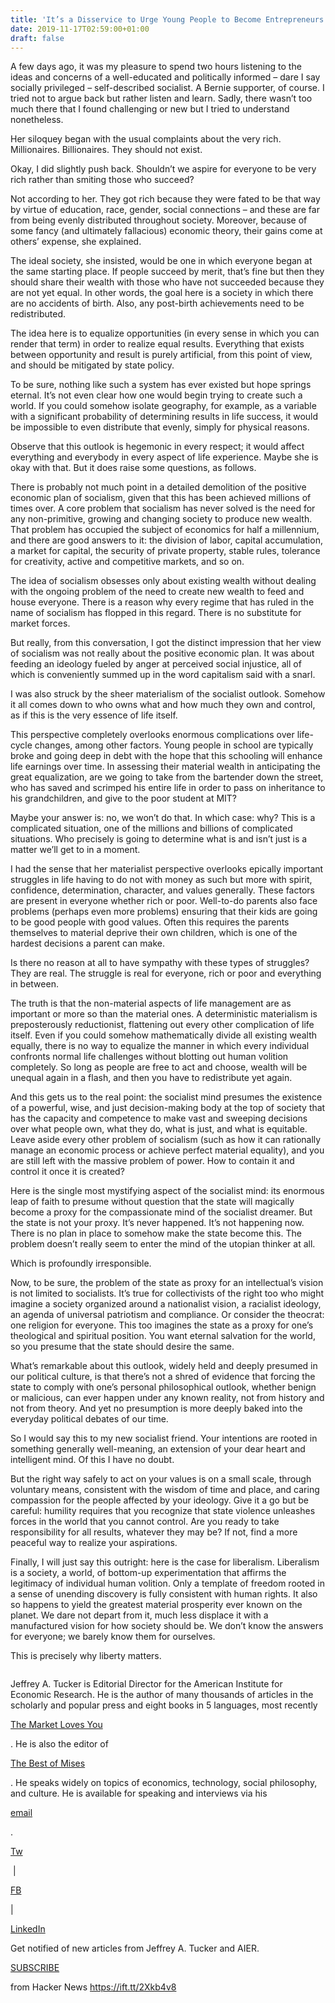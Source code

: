 ```yaml
---
title: 'It’s a Disservice to Urge Young People to Become Entrepreneurs'
date: 2019-11-17T02:59:00+01:00
draft: false
---
```


A few days ago, it was my pleasure to spend two hours listening to the ideas and concerns of a well-educated and politically informed – dare I say socially privileged – self-described socialist. A Bernie supporter, of course. I tried not to argue back but rather listen and learn. Sadly, there wasn’t too much there that I found challenging or new but I tried to understand nonetheless.   

Her siloquey began with the usual complaints about the very rich. Millionaires. Billionaires. They should not exist.   

Okay, I did slightly push back. Shouldn’t we aspire for everyone to be very rich rather than smiting those who succeed?   

Not according to her. They got rich because they were fated to be that way by virtue of education, race, gender, social connections – and these are far from being evenly distributed throughout society. Moreover, because of some fancy (and ultimately fallacious) economic theory, their gains come at others’ expense, she explained.   

The ideal society, she insisted, would be one in which everyone began at the same starting place. If people succeed by merit, that’s fine but then they should share their wealth with those who have not succeeded because they are not yet equal. In other words, the goal here is a society in which there are no accidents of birth. Also, any post-birth achievements need to be redistributed.   

The idea here is to equalize opportunities (in every sense in which you can render that term) in order to realize equal results. Everything that exists between opportunity and result is purely artificial, from this point of view, and should be mitigated by state policy.   

To be sure, nothing like such a system has ever existed but hope springs eternal. It’s not even clear how one would begin trying to create such a world. If you could somehow isolate geography, for example, as a variable with a significant probability of determining results in life success, it would be impossible to even distribute that evenly, simply for physical reasons.   

Observe that this outlook is hegemonic in every respect; it would affect everything and everybody in every aspect of life experience. Maybe she is okay with that. But it does raise some questions, as follows.   

There is probably not much point in a detailed demolition of the positive economic plan of socialism, given that this has been achieved millions of times over. A core problem that socialism has never solved is the need for any non-primitive, growing and changing society to produce new wealth. That problem has occupied the subject of economics for half a millennium, and there are good answers to it: the division of labor, capital accumulation, a market for capital, the security of private property, stable rules, tolerance for creativity, active and competitive markets, and so on.   

The idea of socialism obsesses only about existing wealth without dealing with the ongoing problem of the need to create new wealth to feed and house everyone. There is a reason why every regime that has ruled in the name of socialism has flopped in this regard. There is no substitute for market forces.   

But really, from this conversation, I got the distinct impression that her view of socialism was not really about the positive economic plan. It was about feeding an ideology fueled by anger at perceived social injustice, all of which is conveniently summed up in the word capitalism said with a snarl.   

I was also struck by the sheer materialism of the socialist outlook. Somehow it all comes down to who owns what and how much they own and control, as if this is the very essence of life itself.   

This perspective completely overlooks enormous complications over life-cycle changes, among other factors. Young people in school are typically broke and going deep in debt with the hope that this schooling will enhance life earnings over time. In assessing their material wealth in anticipating the great equalization, are we going to take from the bartender down the street, who has saved and scrimped his entire life in order to pass on inheritance to his grandchildren, and give to the poor student at MIT?  

Maybe your answer is: no, we won’t do that. In which case: why? This is a complicated situation, one of the millions and billions of complicated situations. Who precisely is going to determine what is and isn’t just is a matter we’ll get to in a moment.   

I had the sense that her materialist perspective overlooks epically important struggles in life having to do not with money as such but more with spirit, confidence, determination, character, and values generally. These factors are present in everyone whether rich or poor. Well-to-do parents also face problems (perhaps even more problems) ensuring that their kids are going to be good people with good values. Often this requires the parents themselves to material deprive their own children, which is one of the hardest decisions a parent can make.   

Is there no reason at all to have sympathy with these types of struggles? They are real. The struggle is real for everyone, rich or poor and everything in between.   

The truth is that the non-material aspects of life management are as important or more so than the material ones. A deterministic materialism is preposterously reductionist, flattening out every other complication of life itself. Even if you could somehow mathematically divide all existing wealth equally, there is no way to equalize the manner in which every individual confronts normal life challenges without blotting out human volition completely. So long as people are free to act and choose, wealth will be unequal again in a flash, and then you have to redistribute yet again.   

And this gets us to the real point: the socialist mind presumes the existence of a powerful, wise, and just decision-making body at the top of society that has the capacity and competence to make vast and sweeping decisions over what people own, what they do, what is just, and what is equitable. Leave aside every other problem of socialism (such as how it can rationally manage an economic process or achieve perfect material equality), and you are still left with the massive problem of power. How to contain it and control it once it is created?   

Here is the single most mystifying aspect of the socialist mind: its enormous leap of faith to presume without question that the state will magically become a proxy for the compassionate mind of the socialist dreamer. But the state is not your proxy. It’s never happened. It’s not happening now. There is no plan in place to somehow make the state become this. The problem doesn’t really seem to enter the mind of the utopian thinker at all.   

Which is profoundly irresponsible.   

Now, to be sure, the problem of the state as proxy for an intellectual’s vision is not limited to socialists. It’s true for collectivists of the right too who might imagine a society organized around a nationalist vision, a racialist ideology, an agenda of universal patriotism and compliance. Or consider the theocrat: one religion for everyone. This too imagines the state as a proxy for one’s theological and spiritual position. You want eternal salvation for the world, so you presume that the state should desire the same.   

What’s remarkable about this outlook, widely held and deeply presumed in our political culture, is that there’s not a shred of evidence that forcing the state to comply with one’s personal philosophical outlook, whether benign or malicious, can ever happen under any known reality, not from history and not from theory. And yet no presumption is more deeply baked into the everyday political debates of our time.   

So I would say this to my new socialist friend. Your intentions are rooted in something generally well-meaning, an extension of your dear heart and intelligent mind. Of this I have no doubt.  

But the right way safely to act on your values is on a small scale, through voluntary means, consistent with the wisdom of time and place, and caring compassion for the people affected by your ideology. Give it a go but be careful: humility requires that you recognize that state violence unleashes forces in the world that you cannot control. Are you ready to take responsibility for all results, whatever they may be? If not, find a more peaceful way to realize your aspirations.   

Finally, I will just say this outright: here is the case for liberalism. Liberalism is a society, a world, of bottom-up experimentation that affirms the legitimacy of individual human volition. Only a template of freedom rooted in a sense of unending discovery is fully consistent with human rights. It also so happens to yield the greatest material prosperity ever known on the planet. We dare not depart from it, much less displace it with a manufactured vision for how society should be. We don’t know the answers for everyone; we barely know them for ourselves.   

This is precisely why liberty matters.   

<img alt="" /><noscript><img src="https://www.aier.org/wp-content/uploads/2017/12/67223583\_2472066306165661\_2053125557264056320\_n-wpv\_154x134.jpg" alt="" />

Jeffrey A. Tucker is Editorial Director for the American Institute for Economic Research. He is the author of many thousands of articles in the scholarly and popular press and eight books in 5 languages, most recently

[The Market Loves You](https://www.amazon.com/dp/1630691682/ref=sr_1_fkmrnull_1)

. He is also the editor of

[The Best of Mises](https://www.amazon.com/Best-Ludwig-von-Mises/dp/1630691828/ref=as_sl_pc_tf_til?tag=aier0b-20&linkCode=w00&linkId=82d476ffca72b0e261de2a4c96347dbc&creativeASIN=1630691828)

. He speaks widely on topics of economics, technology, social philosophy, and culture. He is available for speaking and interviews via his 

[email](https://www.aier.org/cdn-cgi/l/email-protection#630906050511061a4d024d17160008061123040e020a0f4d000c0e)

. 

[Tw](https://twitter.com/jeffreyatucker)

 | 

[FB](https://www.facebook.com/jeffreytucker.official)

|

[LinkedIn](https://www.linkedin.com/in/jeffreyatucker/)

Get notified of new articles from Jeffrey A. Tucker and AIER.

[SUBSCRIBE](https://www.aier.org/email-signup)

  
  
from Hacker News https://ift.tt/2Xkb4v8